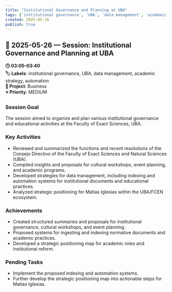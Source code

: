 ```yaml
---
title: "Institutional Governance and Planning at UBA"
tags: ['institutional governance', 'UBA', 'data management', 'academic strategy', 'automation']
created: 2025-05-26
publish: true
---
```


## 📅 2025-05-26 — Session: Institutional Governance and Planning at UBA

**🕒 03:05–03:40**  
**🏷️ Labels**: institutional governance, UBA, data management, academic strategy, automation  
**📂 Project**: Business  
**⭐ Priority**: MEDIUM  


### Session Goal
The session aimed to organize and plan various institutional governance and educational activities at the Faculty of Exact Sciences, UBA.

### Key Activities
- Reviewed and summarized the functions and recent resolutions of the Consejo Directivo of the Faculty of Exact Sciences and Natural Sciences (UBA).
- Compiled insights and proposals for cultural workshops, event planning, and academic programs.
- Developed strategies for data management, including indexing and automation systems for institutional documents and educational practices.
- Analyzed strategic positioning for Matías Iglesias within the UBA/FCEN ecosystem.

### Achievements
- Created structured summaries and proposals for institutional governance, cultural workshops, and event planning.
- Proposed systems for ingesting and indexing normative documents and academic practices.
- Developed a strategic positioning map for academic roles and institutional reform.

### Pending Tasks
- Implement the proposed indexing and automation systems.
- Further develop the strategic positioning map into actionable steps for Matías Iglesias.
